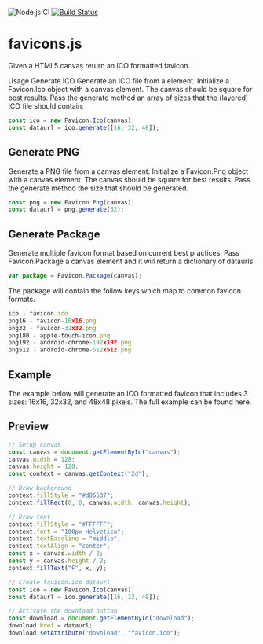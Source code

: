 ![Node.js CI](https://github.com/kallyas/favicons.js/workflows/Node.js%20CI/badge.svg) [![Build Status](https://travis-ci.com/kallyas/favicons.js.svg?branch=master)](https://travis-ci.com/kallyas/favicons.js)

# favicons.js
Given a HTML5 canvas return an ICO formatted favicon.

Usage
Generate ICO
Generate an ICO file from a <canvas> element. Initialize a Favicon.Ico object with a canvas element. The canvas should be square for best results. Pass the generate method an array of sizes that the (layered) ICO file should contain.

```js
const ico = new Favicon.Ico(canvas);
const dataurl = ico.generate([16, 32, 48]);
```
## Generate PNG
Generate a PNG file from a canvas element. Initialize a Favicon.Png object with a canvas element. The canvas should be square for best results. Pass the generate method the size that should be generated.

```js
const png = new Favicon.Png(canvas);
const dataurl = png.generate(32);
```

## Generate Package
Generate multiple favicon format based on current best practices. Pass Favicon.Package a canvas element and it will return a dictionary of dataurls.

```js
var package = Favicon.Package(canvas);
```
The package will contain the follow keys which map to common favicon formats.

```js
ico - favicon.ico
png16 - favicon-16x16.png
png32 - favicon-32x32.png
png180 - apple-touch-icon.png
png192 - android-chrome-192x192.png
png512 - android-chrome-512x512.png
```
## Example
The example below will generate an ICO formatted favicon that includes 3 sizes: 16x16, 32x32, and 48x48 pixels. The full example can be found here.

## Preview

```js
// Setup canvas
const canvas = document.getElementById("canvas");
canvas.width = 128;
canvas.height = 128;
const context = canvas.getContext("2d");

// Draw background
context.fillStyle = "#d85537";
context.fillRect(0, 0, canvas.width, canvas.height);

// Draw text
context.fillStyle = "#FFFFFF";
context.font = "100px Helvetica";
context.textBaseline = "middle";
context.textAlign = "center";
const x = canvas.width / 2;
const y = canvas.height / 2;
context.fillText("F", x, y);

// Create favicon.ico dataurl
const ico = new Favicon.Ico(canvas);
const dataurl = ico.generate([16, 32, 48]);

// Activate the download button
const download = document.getElementById("download");
download.href = dataurl;
download.setAttribute("download", "favicon.ico");
```
